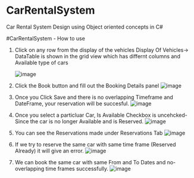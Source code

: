 # CarRentalSystem
Car Rental System Design using Object oriented concepts  in C#

#CarRentalSystem - How to use

1. Click on any row from the display of the vehicles
      Display Of Vehicles->  DataTable is shown in the grid view which has differnt columns and Available type of cars
      
      ![image](https://user-images.githubusercontent.com/11298759/52545833-90d21500-2d88-11e9-8b8c-1943e069bb73.png)

      
2. Click the Book button and fill out the Booking Details panel
       ![image](https://user-images.githubusercontent.com/11298759/52545890-148c0180-2d89-11e9-8c4b-650d157732ed.png)

3. Once you Click Save and there is no overlapping Timeframe and DateFrame, your reservation will be succesful.
      ![image](https://user-images.githubusercontent.com/11298759/52545921-59179d00-2d89-11e9-84d3-84b167359ae5.png)
      
4. Once you select a particluar Car, Is Available Checkbox is uncehcked- Since the car is no longer Available and is Reserved.
     ![image](https://user-images.githubusercontent.com/11298759/52545973-b01d7200-2d89-11e9-95c1-a3f34d0eb432.png)

5. You can see the Reservations made under Reservations Tab
     ![image](https://user-images.githubusercontent.com/11298759/52545992-dcd18980-2d89-11e9-837d-8c86a7e421fc.png)
     
6. If we try to reserve the same car with same time frame (Reserved Already) it will give an error.
     ![image](https://user-images.githubusercontent.com/11298759/52546042-2ae68d00-2d8a-11e9-8624-9f5a4d29d3b7.png)
     
7. We can book the same car with same From and To Dates and no-overlapping time frames successfully.
     ![image](https://user-images.githubusercontent.com/11298759/52546082-8b75ca00-2d8a-11e9-8990-0f8650f8de59.png)
